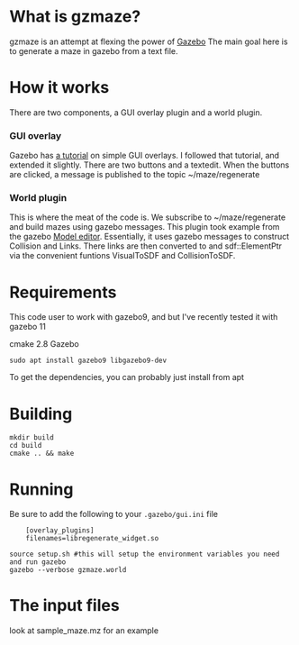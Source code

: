 # What is gzmaze?
gzmaze is an attempt at flexing the power of [Gazebo](http://gazebosim.org)
The main goal here is to generate a maze in gazebo from a text file.

# How it works
There are two components, a GUI overlay plugin and a world plugin.

### GUI overlay
Gazebo has [a tutorial](http://gazebosim.org/tutorials?tut=gui_overlay&cat=user_input) on simple GUI overlays. I followed that tutorial, and extended it slightly.
There are two buttons and a textedit. When the buttons are clicked, a message is published to the topic ~/maze/regenerate

### World plugin
This is where the meat of the code is. We subscribe to ~/maze/regenerate and build mazes using gazebo messages. This plugin took example from the gazebo [Model editor](https://bitbucket.org/osrf/gazebo/src/default/gazebo/gui/model/). Essentially, it uses gazebo messages to construct Collision and Links. There links are then converted to and sdf::ElementPtr via the convenient funtions VisualToSDF and CollisionToSDF.

# Requirements
This code user to work with gazebo9, and but I've recently tested it with gazebo 11


cmake 2.8
Gazebo
```
sudo apt install gazebo9 libgazebo9-dev
```
To get the dependencies, you can probably just install from apt

# Building

    mkdir build
    cd build
    cmake .. && make

# Running
Be sure to add the following to your `.gazebo/gui.ini` file

```
    [overlay_plugins]
    filenames=libregenerate_widget.so
```


    source setup.sh #this will setup the environment variables you need and run gazebo
    gazebo --verbose gzmaze.world

# The input files
look at sample_maze.mz for an example
